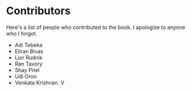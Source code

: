 # Contributors

Here's a list of people who contributed to the book. I apologize to anyone who I
forgot.

* Adi Tebeka
* Eliran Bivas
* Lior Rudnik
* Ran Tavory
* Shay Priel
* Udi Oron
* Venkata Krishnan. V
